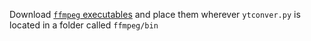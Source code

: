 Download <a href="https://www.ffmpeg.org/download.html">`ffmpeg` executables</a> and place them wherever `ytconver.py` is located in a folder called `ffmpeg/bin`

